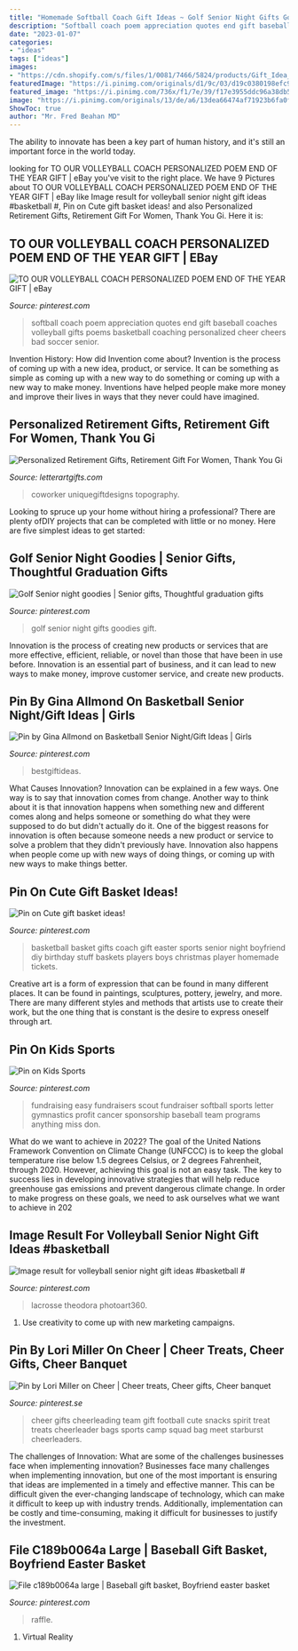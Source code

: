 ```yaml
---
title: "Homemade Softball Coach Gift Ideas ~ Golf Senior Night Gifts Goodies Gift"
description: "Softball coach poem appreciation quotes end gift baseball coaches volleyball gifts poems basketball coaching personalized cheer cheers bad soccer senior"
date: "2023-01-07"
categories:
- "ideas"
tags: ["ideas"]
images:
- "https://cdn.shopify.com/s/files/1/0081/7466/5824/products/Gift_Idea_for_Retiree_1024x1024.png?v=1586457656"
featuredImage: "https://i.pinimg.com/originals/d1/9c/03/d19c0380198efc9dc4ed2cd043540eb9.jpg"
featured_image: "https://i.pinimg.com/736x/f1/7e/39/f17e3955ddc96a38db55b8e6f156ab69.jpg"
image: "https://i.pinimg.com/originals/13/de/a6/13dea66474af71923b6fa0f828fc5b1e.jpg"
ShowToc: true
author: "Mr. Fred Beahan MD"
---
```



The ability to innovate has been a key part of human history, and it's still an important force in the world today.

	

		
looking for TO OUR VOLLEYBALL COACH PERSONALIZED POEM END OF THE YEAR GIFT | eBay you've visit to the right place. We have 9 Pictures about TO OUR VOLLEYBALL COACH PERSONALIZED POEM END OF THE YEAR GIFT | eBay like Image result for volleyball senior night gift ideas #basketball #, Pin on Cute gift basket ideas! and also Personalized Retirement Gifts, Retirement Gift For Women, Thank You Gi. Here it is:
		
    
## TO OUR VOLLEYBALL COACH PERSONALIZED POEM END OF THE YEAR GIFT | EBay

<img loading=lazy src="https://i.pinimg.com/736x/f1/7e/39/f17e3955ddc96a38db55b8e6f156ab69.jpg" onerror="this.onerror=null;this.src='https://tse1.mm.bing.net/th?id=OIP.Buq_wt2ET3SEI_Dq3526HwAAAA&amp;pid=15.1';" alt="TO OUR VOLLEYBALL COACH PERSONALIZED POEM END OF THE YEAR GIFT | eBay">

_Source: pinterest.com_

>softball coach poem appreciation quotes end gift baseball coaches volleyball gifts poems basketball coaching personalized cheer cheers bad soccer senior. 

	

Invention History: How did Invention come about?
Invention is the process of coming up with a new idea, product, or service. It can be something as simple as coming up with a new way to do something or coming up with a new way to make money. Inventions have helped people make more money and improve their lives in ways that they never could have imagined.

    
## Personalized Retirement Gifts, Retirement Gift For Women, Thank You Gi

<img loading=lazy src="https://cdn.shopify.com/s/files/1/0081/7466/5824/products/Gift_Idea_for_Retiree_1024x1024.png?v=1586457656" onerror="this.onerror=null;this.src='https://tse3.mm.bing.net/th?id=OIP.-h8ZPt-Dq5_FpA_Aaj7L9gHaLG&amp;pid=15.1';" alt="Personalized Retirement Gifts, Retirement Gift For Women, Thank You Gi">

_Source: letterartgifts.com_

>coworker uniquegiftdesigns topography. 

	

Looking to spruce up your home without hiring a professional? There are plenty ofDIY projects that can be completed with little or no money. Here are five simplest ideas to get started: 

    
## Golf Senior Night Goodies | Senior Gifts, Thoughtful Graduation Gifts

<img loading=lazy src="https://i.pinimg.com/originals/09/12/19/0912197099ad16761dbff6369463be80.jpg" onerror="this.onerror=null;this.src='https://tse1.mm.bing.net/th?id=OIP.Gm_Yj8JQT3n2bEPv_C849gHaFj&amp;pid=15.1';" alt="Golf Senior night goodies | Senior gifts, Thoughtful graduation gifts">

_Source: pinterest.com_

>golf senior night gifts goodies gift. 

	

Innovation is the process of creating new products or services that are more effective, efficient, reliable, or novel than those that have been in use before. Innovation is an essential part of business, and it can lead to new ways to make money, improve customer service, and create new products.

    
## Pin By Gina Allmond On Basketball Senior Night/Gift Ideas | Girls

<img loading=lazy src="https://i.pinimg.com/originals/5c/56/14/5c5614b8cc2765b2f5343fc48ad46452.jpg" onerror="this.onerror=null;this.src='https://tse2.mm.bing.net/th?id=OIP.DXvXIYONc8G4mBmpW9FxLAHaJ4&amp;pid=15.1';" alt="Pin by Gina Allmond on Basketball Senior Night/Gift Ideas | Girls">

_Source: pinterest.com_

>bestgiftideas. 

	

What Causes Innovation?
Innovation can be explained in a few ways. One way is to say that innovation comes from change. Another way to think about it is that innovation happens when something new and different comes along and helps someone or something do what they were supposed to do but didn't actually do it. 
One of the biggest reasons for innovation is often because someone needs a new product or service to solve a problem that they didn't previously have. Innovation also happens when people come up with new ways of doing things, or coming up with new ways to make things better.

    
## Pin On Cute Gift Basket Ideas!

<img loading=lazy src="https://i.pinimg.com/originals/1d/99/b3/1d99b3ad489f649a3d7453487fb54dd9.jpg" onerror="this.onerror=null;this.src='https://tse3.mm.bing.net/th?id=OIP.6yd2sw0UfshYijndaym-4gHaJ7&amp;pid=15.1';" alt="Pin on Cute gift basket ideas!">

_Source: pinterest.com_

>basketball basket gifts coach gift easter sports senior night boyfriend diy birthday stuff baskets players boys christmas player homemade tickets. 

	

Creative art is a form of expression that can be found in many different places. It can be found in paintings, sculptures, pottery, jewelry, and more. There are many different styles and methods that artists use to create their work, but the one thing that is constant is the desire to express oneself through art.

    
## Pin On Kids Sports

<img loading=lazy src="https://i.pinimg.com/736x/93/7b/e2/937be2535220973ed347e21d51a4d3b4--easy-fundraising-fundraisers.jpg" onerror="this.onerror=null;this.src='https://tse2.mm.bing.net/th?id=OIP.xaOqWdIw3DV8JGSB-07UCAHaOS&amp;pid=15.1';" alt="Pin on Kids Sports">

_Source: pinterest.com_

>fundraising easy fundraisers scout fundraiser softball sports letter gymnastics profit cancer sponsorship baseball team programs anything miss don. 

	

What do we want to achieve in 2022?
The goal of the United Nations Framework Convention on Climate Change (UNFCCC) is to keep the global temperature rise below 1.5 degrees Celsius, or 2 degrees Fahrenheit, through 2020. However, achieving this goal is not an easy task. The key to success lies in developing innovative strategies that will help reduce greenhouse gas emissions and prevent dangerous climate change. In order to make progress on these goals, we need to ask ourselves what we want to achieve in 202
    
## Image Result For Volleyball Senior Night Gift Ideas #basketball #

<img loading=lazy src="https://i.pinimg.com/originals/d1/9c/03/d19c0380198efc9dc4ed2cd043540eb9.jpg" onerror="this.onerror=null;this.src='https://tse4.mm.bing.net/th?id=OIP.MvMfbq_EgJJ4bHym6qHrdwHaLH&amp;pid=15.1';" alt="Image result for volleyball senior night gift ideas #basketball #">

_Source: pinterest.com_

>lacrosse theodora photoart360. 

	

1. Use creativity to come up with new marketing campaigns.

    
## Pin By Lori Miller On Cheer | Cheer Treats, Cheer Gifts, Cheer Banquet

<img loading=lazy src="https://i.pinimg.com/originals/13/de/a6/13dea66474af71923b6fa0f828fc5b1e.jpg" onerror="this.onerror=null;this.src='https://tse4.mm.bing.net/th?id=OIP.2Ph3jTjEXXPJRxjjk9MIVgHaJ4&amp;pid=15.1';" alt="Pin by Lori Miller on Cheer | Cheer treats, Cheer gifts, Cheer banquet">

_Source: pinterest.se_

>cheer gifts cheerleading team gift football cute snacks spirit treat treats cheerleader bags sports camp squad bag meet starburst cheerleaders. 

	

The challenges of Innovation: What are some of the challenges businesses face when implementing innovation?
Businesses face many challenges when implementing innovation, but one of the most important is ensuring that ideas are implemented in a timely and effective manner. This can be difficult given the ever-changing landscape of technology, which can make it difficult to keep up with industry trends. Additionally, implementation can be costly and time-consuming, making it difficult for businesses to justify the investment.

    
## File C189b0064a Large | Baseball Gift Basket, Boyfriend Easter Basket

<img loading=lazy src="https://i.pinimg.com/originals/5f/90/7a/5f907a65c7a9f12ad1f9e31f37fefe6b.jpg" onerror="this.onerror=null;this.src='https://tse2.mm.bing.net/th?id=OIP.2f7X-WQ9VqvauS7a9yfb8AHaHa&amp;pid=15.1';" alt="File c189b0064a large | Baseball gift basket, Boyfriend easter basket">

_Source: pinterest.com_

>raffle. 

	

1. Virtual Reality 

